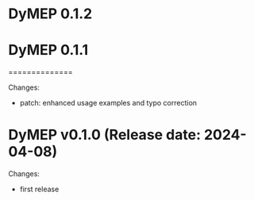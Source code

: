 # DyMEP 0.1.2

# DyMEP 0.1.1
==============

Changes:

* patch: enhanced usage examples and typo correction


DyMEP v0.1.0 (Release date: 2024-04-08)
==============

Changes:

* first release

